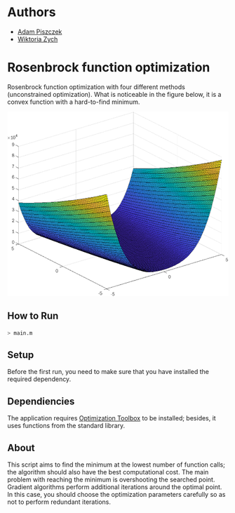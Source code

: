 # Authors
- [Adam Piszczek](https://github.com/Adam1904)
- [Wiktoria Zych](x)

# Rosenbrock function optimization
Rosenbrock function optimization with four different methods (unconstrained optimization). What is noticeable in the figure below, it is a convex function with a hard-to-find minimum.

<p align="center">
  <img width="561" height="421" src="https://github.com/Adam1904/rosenbrock-function-optimization/blob/main/Rosenbrockfunction.png">
</p>

## How to Run

```sh
> main.m
```
## Setup

Before the first run, you need to make sure that you have installed the required dependency.

## Dependiencies 
The application requires [Optimization Toolbox](https://www.mathworks.com/products/optimization.html) to be installed; besides, it uses functions from the standard library.

## About
This script aims to find the minimum at the lowest number of function calls; the algorithm should also have the best computational cost. The main problem with reaching the minimum is overshooting the searched point. Gradient algorithms perform additional iterations around the optimal point. In this case, you should choose the optimization parameters carefully so as not to perform redundant iterations.
